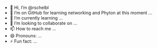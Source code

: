 - 👋 Hi, I’m @rschelbl
- 👀 I’m on GitHub for learning networking and Phyton at this moment ...
- 🌱 I’m currently learning ...
- 💞️ I’m looking to collaborate on ...
- 📫 How to reach me ...
- 😄 Pronouns: ...
- ⚡ Fun fact: ...

<!---
rschelbl/rschelbl is a ✨ special ✨ repository because its `README.md` (this file) appears on your GitHub profile.
You can click the Preview link to take a look at your changes.
--->
